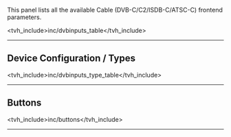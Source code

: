 This panel lists all the available Cable (DVB-C/C2/ISDB-C/ATSC-C) frontend 
parameters.

<tvh_include>inc/dvbinputs_table</tvh_include>

---

## Device Configuration / Types

<tvh_include>inc/dvbinputs_type_table</tvh_include>

---

## Buttons

<tvh_include>inc/buttons</tvh_include>

---

